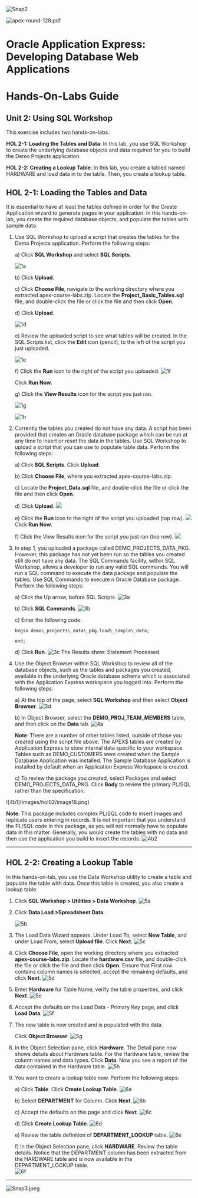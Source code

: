 ![Snap2](images/hol02/image1.png)

![apex-round-128.pdf](images/hol02/image2.jpeg)

# Oracle Application Express: Developing Database Web Applications


# Hands-On-Labs Guide


## Unit 2: Using SQL Workshop

This exercise includes two hands-on-labs.

**HOL 2-1: Loading the Tables and Data**: In this lab, you use SQL Workshop to create the underlying database objects and data required for you to build the Demo Projects application.

**HOL 2-2: Creating a Lookup Table**: In this lab, you create a tabled named HARDWARE and load data in to the table. Then, you create a lookup table.


## HOL 2-1: Loading the Tables and Data

It is essential to have at least the tables defined in order for the Create Application wizard to generate pages in your application. In this hands-on-lab, you create the required database objects, and populate the tables with sample data.

1. Use SQL Workshop to upload a script that creates the tables for the Demo Projects application. Perform the following steps:
   
    a) Click **SQL Workshop** and select **SQL Scripts**.

      ![1a](images/hol02/image3.png)

    b) Click **Upload**.

    c) Click **Choose File**, navigate to the working directory where you extracted apex-course-labs.zip.
      Locate the **Project\_Basic\_Tables.sql** file, and double-click the file or click the file and then click **Open**.

    d) Click **Upload**.

      ![1d](images/hol02/image4.png)

    e) Review the uploaded script to see what tables will be created.
      In the SQL Scripts list, click the **Edit** icon (pencil), to the left of the script you just uploaded.

      ![1e](images/hol02/image5.png)

    f) Click the **Run** icon to the right of the script you uploaded.
      ![1f](images/hol02/image6.png)

      Click **Run Now**.

    g) Click the **View Results** icon for the script you just ran.

      ![1g](images/hol02/image7.png)

      ![1h](images/hol02/image8.png)

2.  Currently the tables you created do not have any data. A script has been provided that creates an Oracle database package which can be run at any time to  insert or reset the data in the tables. Use SQL Workshop to upload a script that you can use to populate table data. Perform the following steps:

    a)  Click **SQL Scripts**. Click **Upload**.

    b)  Click **Choose File**, where you extracted apex-course-labs.zip.

    c)  Locate the **Project\_Data.sql** file, and double-click the file or click the file and then click **Open**.

    d)  Click **Upload**.
        ![](images/hol02/image9.png)
       
    e)  Click the **Run** icon to the right of the script you uploaded (top row).
        ![](images/hol02/image10.png)
        Click **Run Now**.

    f)  Click the View Results icon for the script you just ran (top row).
        ![](images/hol02/image11.png)

         

3.  In step 1, you uploaded a package called DEMO\_PROJECTS\_DATA\_PKG. However, this package has not yet been run so the tables you created still do not have any data. The SQL Commands facility, within SQL Workshop, allows a developer to run any valid SQL commands. You will run a SQL command to execute the data package and populate the tables. Use SQL Commands to execute n Oracle Database package. Perform the following steps:



    a)  Click the Up arrow, before SQL Scripts. 
        ![3a](images/hol02/image13.png)

    b)  Click **SQL Commands**.
        ![3b](images/hol02/image14.png)

    c)  Enter the following code:
  
        begin demo\_projects\_data\_pkg.load\_sample\_data;
  
        end;
  
    d)  Click **Run**.
        ![3c](images/hol02/image15.png)
        The Results show: Statement Processed.

4.  Use the Object Browser within SQL Workshop to review all of the database objects, such as the tables and packages you created, available in the underlying Oracle database schema which is associated with the Application Express workspace you logged into. Perform the following steps:


    a)  At the top of the page, select **SQL Workshop** and then select **Object Browser**.
        ![3d](images/hol02/image16.png)

    b)  In Object Browser, select the **DEMO\_PROJ\_TEAM\_MEMBERS** table, and then click on the **Data** tab.
        ![4a](images/hol02/image17.png)

    **Note**: There are a number of other tables listed, outside of those you created using the script file above. The APEX\$ tables are created by Application Express to store internal data specific to your workspace. Tables such as DEMO\_CUSTOMERS were created when the Sample Database Application was installed. The Sample Database Application is installed by default when an Application Express Workspace is created.

    c)  To review the package you created, select Packages and select DEMO\_PROJECTS\_DATA\_PKG. Click **Body** to review the primary PL/SQL rather than the specification.
</p>![4b1](images/hol02/image18.png)     

   **Note**: This package includes complex PL/SQL code to insert images and replicate users entering in records. It is not important that you understand the PL/SQL code in this package, as you will not normally have to populate data in this matter. Generally, you would create the tables with no data and then use the application you build to insert the records.
    ![4b2](images/hol02/image19.png)


----------

## HOL 2-2: Creating a Lookup Table


In this hands-on-lab, you use the Data Workshop utility to create a table and populate the table with data. Once this table is created, you also create a lookup table.

1.  Click **SQL Workshop &gt; Utilities &gt; Data Workshop**.
    ![5a](images/hol02/image20.png)

2.  Click **Data Load &gt;Spreadsheet Data**. </p>
    ![5b](images/hol02/image21.png)


3.  The Load Data Wizard appears.
    Under Load To, select **New Table**, and under Load From, select **Upload file**.
    Click **Next**.
    ![5c](images/hol02/image22.png)


4.  Click **Choose File**, open the working directory where you extracted **apex-course-labs.zip**. Locate the **hardware.csv** file, and double-click the file or click the file and then click **Open**.
    Ensure that First row contains column names is selected, accept the remaining defaults, and click **Next**.
    ![5d](images/hol02/image23.png)


5.  Enter **Hardware** for Table Name, verify the table properties, and click **Next**.
    ![5e](images/hol02/image24.png)


6.  Accept the defaults on the Load Data - Primary Key page, and click **Load Data**.
    ![5f](images/hol02/image25.png)


7.  The new table is now created and is populated with the data.

    Click **Object Browser**.
    ![5g](images/hol02/image26.png)


8.  In the Object Selection pane, click **Hardware**.
    The Detail pane now shows details about Hardware table. For the Hardware table, review the column names and data types.
    Click **Data**.
    Now you see a report of the data contained in the Hardware table.
    ![5h](images/hol02/image27.png)


9.  You want to create a lookup table now. Perform the following steps:



    a)  Click **Table**. Click **Create Lookup Table**.
    ![6a](images/hol02/image28.png)


    b)  Select **DEPARTMENT** for Column. Click **Next**.
    ![6b](images/hol02/image29.png)


    c)  Accept the defaults on this page and click **Next**.
    ![6c](images/hol02/image30.png)


    d)  Click **Create Lookup Table**.
    ![6d](images/hol02/image31.png)


    e)  Review the table definition of **DEPARTMENT\_LOOKUP** table.
    ![6e](images/hol02/image32.png)


    f)  In the Object Selection pane, click **HARDWARE**.
    Review the table details. Notice that the DEPARTMENT column has been extracted from the HARDWARE table and is now available in the DEPARTMENT\_LOOKUP table.   
    ![6f](images/hol02/image33.png)


----------


![Snap3.jpeg](images/hol02/image34.png)
